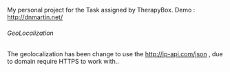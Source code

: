My personal project for the Task assigned by TherapyBox.
Demo : http://dnmartin.net/
###### GeoLocalization
The geolocalization has been change to use the http://ip-api.com/json , due to domain require HTTPS to work with..

